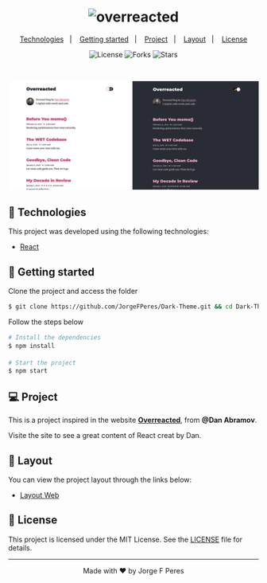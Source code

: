 <h1 align="center">
    <img alt="overreacted" src="public/Logo.svg" width="160px">
</h1>

<p align="center">
  <a href="#-technologies">Technologies</a>&nbsp;&nbsp;&nbsp;|&nbsp;&nbsp;&nbsp;
  <a href="#-layout">Getting started</a>&nbsp;&nbsp;&nbsp;|&nbsp;&nbsp;&nbsp;
  <a href="#-project">Project</a>&nbsp;&nbsp;&nbsp;|&nbsp;&nbsp;&nbsp;
  <a href="#-layout">Layout</a>&nbsp;&nbsp;&nbsp;|&nbsp;&nbsp;&nbsp;
  <a href="#-license">License</a>
</p>

<p align="center">
  <img  src="https://img.shields.io/static/v1?label=license&message=MIT&color=d23669&labelColor=121214" alt="License">
  
  <img src="https://img.shields.io/github/forks/JorgeFPeres/Dark-Theme?label=forks&message=MIT&color=d23669&labelColor=121214" alt="Forks">

  <img src="https://img.shields.io/github/stars/JorgeFPeres/Dark-Theme?label=stars&message=MIT&color=d23669&labelColor=121214" alt="Stars">
</p>

<br>

<p align="center">
  <img alt="Overreacted" src="public/example.jpg">
</p>

## 🧪 Technologies

This project was developed using the following technologies:

- [React](https://reactjs.org)

## 🚀 Getting started

Clone the project and access the folder

```bash
$ git clone https://github.com/JorgeFPeres/Dark-Theme.git && cd Dark-Theme
```

Follow the steps below

```bash
# Install the dependencies
$ npm install

# Start the project
$ npm start
```

## 💻 Project

This is a project inspired in the website **[Overreacted](https://overreacted.io/)**, from **@Dan Abramov**.

Visite the site to see a great content of React creat by Dan.

## 🔖 Layout

You can view the project layout through the links below:

- [Layout Web](https://overreacted.io/)

## 📝 License

This project is licensed under the MIT License. See the [LICENSE](LICENSE.md) file for details.

---

<p align="center">Made with ❤️ by Jorge F Peres</p>

